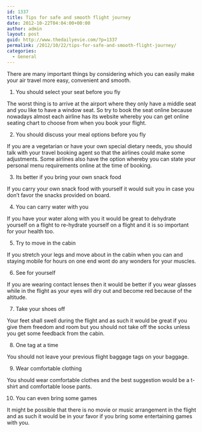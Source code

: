```yaml
---
id: 1337
title: Tips for safe and smooth flight journey
date: 2012-10-22T04:04:00+00:00
author: admin
layout: post
guid: http://www.thedailyevie.com/?p=1337
permalink: /2012/10/22/tips-for-safe-and-smooth-flight-journey/
categories:
  - General
---
```

There are many important things by considering which you can easily make your air travel more easy, convenient and smooth.

1. You should select your seat before you fly
  
The worst thing is to arrive at the airport where they only have a middle seat and you like to have a window seat. So try to book the seat online because nowadays almost each airline has its website whereby you can get online seating chart to choose from when you book your flight.

2. You should discuss your meal options before you fly
  
If you are a vegetarian or have your own special dietary needs, you should talk with your travel booking agent so that the airlines could make some adjustments. Some airlines also have the option whereby you can state your personal menu requirements online at the time of booking.

3. Its better if you bring your own snack food
  
If you carry your own snack food with yourself it would suit you in case you don’t favor the snacks provided on board.

4. You can carry water with you
  
If you have your water along with you it would be great to dehydrate yourself on a flight to re-hydrate yourself on a flight and it is so important for your health too.

5. Try to move in the cabin
  
If you stretch your legs and move about in the cabin when you can and staying mobile for hours on one end wont do any wonders for your muscles.

6. See for yourself
  
If you are wearing contact lenses then it would be better if you wear glasses while in the flight as your eyes will dry out and become red because of the altitude.

7. Take your shoes off
  
Your feet shall swell during the flight and as such it would be great if you give them freedom and room but you should not take off the socks unless you get some feedback from the cabin.

8. One tag at a time
  
You should not leave your previous flight baggage tags on your baggage.

9. Wear comfortable clothing
  
You should wear comfortable clothes and the best suggestion would be a t-shirt and comfortable loose pants.

10. You can even bring some games
  
It might be possible that there is no movie or music arrangement in the flight and as such it would be in your favor if you bring some entertaining games with you.
